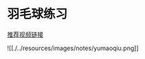 # 羽毛球练习  
[推荐视频链接](https://www.bilibili.com/video/BV12s411M7xB)  



![[./../resources/images/notes/yumaoqiu.png]]

